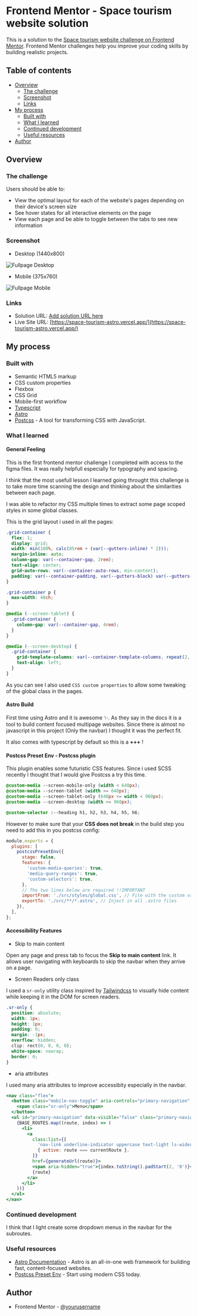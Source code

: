 # Frontend Mentor - Space tourism website solution

This is a solution to the [Space tourism website challenge on Frontend Mentor](https://www.frontendmentor.io/challenges/space-tourism-multipage-website-gRWj1URZ3). Frontend Mentor challenges help you improve your coding skills by building realistic projects.

## Table of contents

- [Overview](#overview)
  - [The challenge](#the-challenge)
  - [Screenshot](#screenshot)
  - [Links](#links)
- [My process](#my-process)
  - [Built with](#built-with)
  - [What I learned](#what-i-learned)
  - [Continued development](#continued-development)
  - [Useful resources](#useful-resources)
- [Author](#author)

## Overview

### The challenge

Users should be able to:

- View the optimal layout for each of the website's pages depending on their device's screen size
- See hover states for all interactive elements on the page
- View each page and be able to toggle between the tabs to see new information

### Screenshot

- Desktop (1440x800)

![Fullpage Desktop](./fullpage-desktop.png)

- Mobile (375x760)

![Fullpage Mobile](./fullpage-mobile.png)

### Links

- Solution URL: [Add solution URL here](https://your-solution-url.com)
- Live Site URL: [https://space-tourism-astro.vercel.app/](https://space-tourism-astro.vercel.app/)

## My process

### Built with

- Semantic HTML5 markup
- CSS custom properties
- Flexbox
- CSS Grid
- Mobile-first workflow
- [Typescript](https://www.typescriptlang.org/)
- [Astro](https://astro.build/)
- [Postcss](https://postcss.org/) - A tool for transforming CSS with JavaScript.

### What I learned

#### General Feeling

This is the first frontend mentor challenge I completed with access to the figma files. It was really helpfull especially for typography and spacing.

I think that the most usefull lesson I learned going throught this challenge is to take more time scanning the design and thinking about the similarities between each page.

I was able to refactor my CSS multiple times to extract some page scoped styles in some global classes.

This is the grid layout i used in all the pages:

```css
.grid-container {
  flex: 1;
  display: grid;
  width: min(100%, calc(85rem + (var(--gutters-inline) * 2)));
  margin-inline: auto;
  column-gap: var(--container-gap, 2rem);
  text-align: center;
  grid-auto-rows: var(--container-auto-rows, min-content);
  padding: var(--container-padding, var(--gutters-block) var(--gutters-inline) var(--gutters-bottom-clamp));
}

.grid-container p {
  max-width: 48ch;
}

@media (--screen-tablet) {
  .grid-container {
    column-gap: var(--container-gap, 4rem);
  }
}

@media (--screen-desktop) {
  .grid-container {
    grid-template-columns: var(--container-template-columns, repeat(2, 1fr));
    text-align: left;
  }
}
```

As you can see I also used `CSS custom properties` to allow some tweaking of the global class in the pages.

#### Astro Build

First time using Astro and it is awesome ✨. As they say in the docs it is a tool to build content focused multipage websites. Since there is almost no javascript in this project (Only the navbar) I thought it was the perfect fit.

It also comes with typescript by default so this is a **+++** !

#### Postcss Preset Env - Postcss plugin

This plugin enables some futuristic CSS features. Since i used SCSS recently I thought that I would give Postcss a try this time.

```css
@custom-media --screen-mobile-only (width < 640px);
@custom-media --screen-tablet (width >= 640px);
@custom-media --screen-tablet-only (640px <= width < 960px);
@custom-media --screen-desktop (width >= 960px);

@custom-selector :--heading h1, h2, h3, h4, h5, h6;
```

However to make sure that your **CSS does not break** in the build step you need to add this in you postcss config:

```js
module.exports = {
  plugins: [
    postcssPresetEnv({
      stage: false,
      features: {
        'custom-media-queries': true,
        'media-query-ranges': true,
        'custom-selectors': true,
      },
      // The two lines below are required !!IMPORTANT
      importFrom: './src/styles/global.css', // File with the custom variables
      exportTo: './src/**/*.astro', // Inject in all .astro files
    }),
  ],
};
```

#### Accessibility Features

- Skip to main content

Open any page and press tab to focus the **Skip to main content** link. It allows user navigating with keyboards to skip the navbar when they arrive on a page.

- Screen Readers only class

I used a `sr-only` utility class inspired by [Tailwindcss](https://tailwindcss.com/) to visually hide content while keeping it in the DOM for screen readers.

```css
.sr-only {
  position: absolute;
  width: 1px;
  height: 1px;
  padding: 0;
  margin: -1px;
  overflow: hidden;
  clip: rect(0, 0, 0, 0);
  white-space: nowrap;
  border: 0;
}
```

- aria attributes

I used many aria attributes to improve accessibity especially in the navbar.

```jsx
<nav class="flex">
  <button class="mobile-nav-toggle" aria-controls="primary-navigation" aria-expanded="false">
    <span class="sr-only">Menu</span>
  </button>
  <ul id="primary-navigation" data-visible="false" class="primary-navigation bg-glass flex">
    {BASE_ROUTES.map((route, index) => (
      <li>
        <a
          class:list={[
            'nav-link underline-indicator uppercase text-light ls-wider ff-condensed fs-nav',
            { active: route === currentRoute },
          ]}
          href={generateUrl(route)}>
          <span aria-hidden="true">{index.toString().padStart(2, '0')}</span>
          {route}
        </a>
      </li>
    ))}
  </ul>
</nav>
```

### Continued development

I think that I light create some dropdown menus in the navbar for the subroutes.

### Useful resources

- [Astro Documentation](https://docs.astro.build/en/getting-started/) - Astro is an all-in-one web framework for building fast, content-focused websites.
- [Postcss Preset Env](https://preset-env.cssdb.org/) - Start using modern CSS today.

## Author

- Frontend Mentor - [@yourusername](https://www.frontendmentor.io/profile/yourusername)
